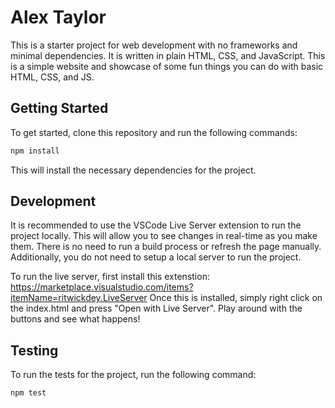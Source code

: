 # Alex Taylor

This is a starter project for web development with no frameworks and minimal
dependencies. It is written in plain HTML, CSS, and JavaScript. This is a simple
website and showcase of some fun things you can do with basic HTML, CSS, and JS.

## Getting Started

To get started, clone this repository and run the following commands:

```bash
npm install
```

This will install the necessary dependencies for the project.

## Development

It is recommended to use the VSCode Live Server extension to run the project
locally. This will allow you to see changes in real-time as you make them. There
is no need to run a build process or refresh the page manually. Additionally,
you do not need to setup a local server to run the project.

To run the live server, first install this extenstion:
https://marketplace.visualstudio.com/items?itemName=ritwickdey.LiveServer
Once this is installed, simply right click on the index.html and press
"Open with Live Server". Play around with the buttons and see what happens!

## Testing

To run the tests for the project, run the following command:

```bash
npm test
```
